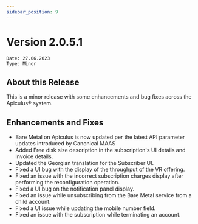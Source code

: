 ```yaml
---
sidebar_position: 9
---
```

# Version 2.0.5.1
```
Date: 27.06.2023
Type: Minor
```

## About this Release

This is a minor release with some enhancements and bug fixes across the Apiculus® system.

## Enhancements and Fixes

- Bare Metal on Apiculus is now updated per the latest API parameter updates introduced by Canonical MAAS
- Added Free disk size description in the subscription's UI details and Invoice details.
- Updated the Georgian translation for the Subscriber UI.
- Fixed a UI bug with the display of the throughput of the VR offering.
- Fixed an issue with the incorrect subscription charges display after performing the reconfiguration operation.
- Fixed a UI bug on the notification panel display.
- Fixed an issue while unsubscribing from the Bare Metal service from a child account.
- Fixed a UI issue while updating the mobile number field.
- Fixed an issue with the subscription while terminating an account.
